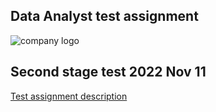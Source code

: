 ## Data Analyst test assignment

![company logo](https://welltory.com/pagesImages/landing/main/mockup-b.png)
## Second stage test 2022 Nov 11


[Test assignment description](https://github.com/IgorBeHolder/Welltory/blob/master/Welltory%20-%20Data%20Analyst%2011.22%20-%20Test.docx.pdf)
